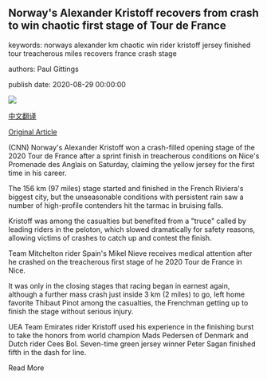 ## Norway's Alexander Kristoff recovers from crash to win chaotic first stage of Tour de France

keywords: norways alexander km chaotic win rider kristoff jersey finished tour treacherous miles recovers france crash stage

authors: Paul Gittings

publish date: 2020-08-29 00:00:00

![](https://cdn.cnn.com/cnnnext/dam/assets/200829134334-kristoff-yellow-super-tease.jpg)

[中文翻译](Norway%27s%20Alexander%20Kristoff%20recovers%20from%20crash%20to%20win%20chaotic%20first%20stage%20of%20Tour%20de%20France_zh.md)

[Original Article](https://edition.cnn.com/2020/08/29/sport/tour-de-france-nice-crashes-kristoff-wins-spt-intl/index.html)

(CNN) Norway's Alexander Kristoff won a crash-filled opening stage of the 2020 Tour de France after a sprint finish in treacherous conditions on Nice's Promenade des Anglais on Saturday, claiming the yellow jersey for the first time in his career.

The 156 km (97 miles) stage started and finished in the French Riviera's biggest city, but the unseasonable conditions with persistent rain saw a number of high-profile contenders hit the tarmac in bruising falls.

Kristoff was among the casualties but benefited from a "truce" called by leading riders in the peloton, which slowed dramatically for safety reasons, allowing victims of crashes to catch up and contest the finish.

Team Mitchelton rider Spain's Mikel Nieve receives medical attention after he crashed on the treacherous first stage of he 2020 Tour de France in Nice.

It was only in the closing stages that racing began in earnest again, although a further mass crash just inside 3 km (2 miles) to go, left home favorite Thibaut Pinot among the casualties, the Frenchman getting up to finish the stage without serious injury.

UEA Team Emirates rider Kristoff used his experience in the finishing burst to take the honors from world champion Mads Pedersen of Denmark and Dutch rider Cees Bol. Seven-time green jersey winner Peter Sagan finished fifth in the dash for line.

Read More